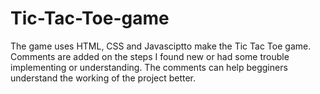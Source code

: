 # Tic-Tac-Toe-game
The game uses HTML, CSS and Javasciptto make the Tic Tac Toe game. 
Comments are added on the steps I found new or had some trouble implementing or understanding. The comments can help begginers understand the working of the project better.
